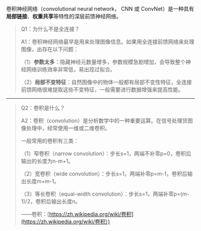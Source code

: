 卷积神经网络（convolutional neural network， CNN 或 ConvNet）是一种具有**局部链接**、**权重共享**等特性的深层前馈神经网络。





> Q1：为什么不是全连接？
>
> A1：卷积神经网络最早是用来处理图像信息。如果用全连接前馈网络来处理图像，出存在以下问题：
>
> （1）**参数太多**：隐藏神经元数量增多，参数规模急剧增加，会导致整个神经网络训练效率非常低，易出现过拟合。
>
> （2）**局部不变特征**：自然图像中的物体一般都有局部不变性特征，全连接前馈网络很难提取这些不变特征，一般需要进行数据增强来提高性能。

---

> Q2：卷积是什么？
>
> A2：卷积（convolution）是分析数学中的一种重要运算。在信号处理货图像处理中，经常使用一维或二维卷积。
>
> 一般常用的卷积有三类：
>
> （1）窄卷积（narrow convolution）：步长s=1，两端不补零p=0，卷积后输出的长度为n-m+1。
>
> （2）宽卷积（wide convolution）：步长s=1，两端补零p=m-1，卷积后输出长度m+m-1。
>
> （3）等长卷积（equal-width convolution）：步长s=1，两端补零p=\(m-1\)/2，卷积后输出长度n。
>
> ——卷积：[https://zh.wikipedia.org/wiki/卷积](https://zh.wikipedia.org/wiki/卷积）)




